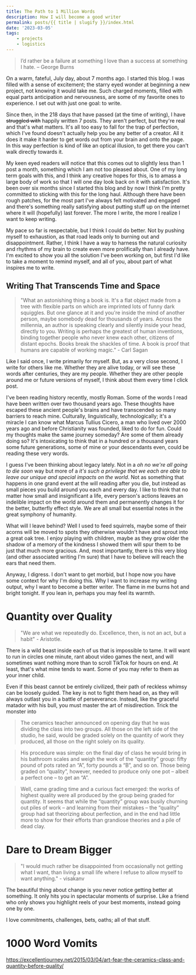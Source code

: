 ```yaml
---
title: The Path to 1 Million Words
description: How I will become a good writer
permalink: posts/{{ title | slugify }}/index.html
date: '2023-03-05'
tags: 
    - projects
    - logistics
---
```


> I’d rather be a failure at something I love than a success at something I hate. – George Burns

On a warm, fateful, July day, about 7 months ago. I started this blog. I was filled with a sense of excitement; the starry eyed wonder at beginning a new project, not knowing it would take me. Such charged moments, filled with equal parts anticipation and nervousness, are some of my favorite ones to experience. I set out with just one goal: to write.

Since then, in the 218 days that have passed (at the time of writing), I have ~~struggled with~~ happily written 7 posts. They aren't perfect, but they're real and that's what matters. It's all too easy to fall for the trap of perfection, which I've found doesn't actually help you be any better of a creator. All it does it make it harder to get words out from your brain and onto the page. In this way perfection is kind of like an optical illusion, to get there you can't walk directly towards it.

My keen eyed readers will notice that this comes out to slightly less than 1 post a month, something which I am not too pleased about. One of my long term goals with this, and I think any creative hopes for this, is to amass a large body of work so that I will one day look back on it with satisfaction. It's been over six months since I started this blog and by now I think I'm pretty committed to sticking with this for the long haul. Although there have been rough patches, for the most part I've always felt motivated and engaged and there's something really satisfying about putting stuff up on the internet where it will (hopefully) last forever. The more I write, the more I realize I want to keep writing.

My pace so far is respectable, but I think I could do better. Not by pushing myself to exhaustion, as that road leads only to burning out and disappointment. Rather, I think I have a way to harness the natural curiosity and rhythms of my brain to create even more prolifically than I already have. I'm excited to show you all the solution I've been working on, but first I'd like to take a moment to remind myself, and all of you, about part of what inspires me to write.

## Writing That Transcends Time and Space

> "What an astonishing thing a book is. It's a flat object made from a tree with flexible parts on which are imprinted lots of funny dark squiggles. But one glance at it and you're inside the mind of another person, maybe somebody dead for thousands of years. Across the millennia, an author is speaking clearly and silently inside your head, directly to you. Writing is perhaps the greatest of human inventions, binding together people who never knew each other, citizens of distant epochs. Books break the shackles of time. A book is proof that humans are capable of working magic." - Carl Sagan  

Like I said once, I write primarily for myself. But, as a very close second, I write for others like me. Whether they are alive today, or will see these words after centuries, they are my people. Whether they are other people around me or future versions of myself, I think about them every time I click post.

I've been reading history recently, mostly Roman. Some of the words I read have been written over two thousand years ago. These thoughts have escaped these ancient people's brains and have transcended so many barriers to reach mine. Culturally, linguistically, technologically; it's a miracle I can know what Marcus Tullius Cicero, a man who lived over 2000 years ago and before Christianity was founded, liked to do for fun. Could my thoughts make the same journey someday? Are some of them already doing so? It's intoxicating to think that in a hundred or a thousand years some future generations, some of mine or your descendants even, could be reading these very words.

I guess I've been thinking about legacy lately. Not in a _oh no we're all going to die soon_ way but more of a _it's such a privilege that we each are able to leave our unique and special impacts on the world_. Not as something that happens in one grand event at the will reading after you die, but instead as small pieces you build around you each and every day. I like to think that no matter how small and insignificant a life, every person's actions leaves an indelible impact on the world around them and permanently changes it for the better, butterfly effect style. We are all small but essential notes in the great symphony of humanity.

What will I leave behind? Well I used to feed squirrels, maybe some of their acorns will be moved to spots they otherwise wouldn't have and sprout into a great oak tree. I enjoy playing with children, maybe as they grow older the shadow of a memory of the kindness I showed them will spur them to be just that much more gracious. And, most importantly, there is this very blog (and other associated writing I'm sure) that I have to believe will reach the ears that need them.

Anyway, I digress. I don't want to get morbid, but I hope now you have some context for why I'm doing this. Why I want to increase my writing output, why I want to become a better writer. The flame in me burns hot and bright tonight. If you lean in, perhaps you may feel its warmth.

# Quantity over Quality

> "We are what we repeatedly do. Excellence, then, is not an act, but a habit" - Aristotle.

There is a wild beast inside each of us that is impossible to tame. It will want to run in circles one minute, rant about video games the next, and will sometimes want nothing more than to scroll TikTok for hours on end. At least, that's what mine tends to want. Some of you may refer to them as your inner child.

Even if this beast cannot be entirely civilized, their path of reckless whimsy can be loosely guided. The key is not to fight them head on, as they will always outlast you in a battle of perseverance. Instead, like the graceful matador with his bull, you must master the art of misdirection. Trick the monster into 


> The ceramics teacher announced on opening day that he was dividing the class into two groups. All those on the left side of the studio, he said, would be graded solely on the quantity of work they produced, all those on the right solely on its quality. 

> His procedure was simple: on the final day of class he would bring in his bathroom scales and weigh the work of the “quantity” group: fifty pound of pots rated an “A”, forty pounds a “B”, and so on. Those being graded on “quality”, however, needed to produce only one pot – albeit a perfect one – to get an “A”.

> Well, came grading time and a curious fact emerged: the works of highest quality were all produced by the group being graded for quantity. It seems that while the “quantity” group was busily churning out piles of work – and learning from their mistakes – the “quality” group had sat theorizing about perfection, and in the end had little more to show for their efforts than grandiose theories and a pile of dead clay.

# Dare to Dream Bigger

> "I would much rather be disappointed from occasionally not getting what I want, than living a small life where I refuse to allow myself to want anything." - visakanv

The beautiful thing about change is you never notice getting better at something. It only hits you in spectacular moments of surprise. Like a friend who only shows you highlight reels of your best moments, instead going one by one. 

I love commitments, challenges, bets, oaths; all of that stuff.

# 1000 Word Vomits

https://excellentjourney.net/2015/03/04/art-fear-the-ceramics-class-and-quantity-before-quality/